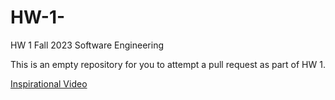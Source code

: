 # HW-1-

HW 1 Fall 2023 Software Engineering 

This is an empty repository for you to attempt a pull request as part of HW 1.

[Inspirational Video](https://youtu.be/I5UBikauIQM?si=DX0Oj6KFiyPPdwVB)
